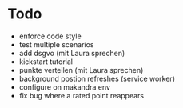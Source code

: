 # Todo

* enforce code style
* test multiple scenarios
* add dsgvo (mit Laura sprechen)
* kickstart tutorial
* punkte verteilen (mit Laura sprechen)
* background postion refreshes (service worker)
* configure on makandra env
* fix bug where a rated point reappears
